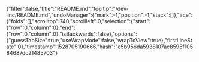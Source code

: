 {"filter":false,"title":"README.md","tooltip":"/dev-linc/README.md","undoManager":{"mark":-1,"position":-1,"stack":[]},"ace":{"folds":[],"scrolltop":740,"scrollleft":0,"selection":{"start":{"row":0,"column":0},"end":{"row":0,"column":0},"isBackwards":false},"options":{"guessTabSize":true,"useWrapMode":false,"wrapToView":true},"firstLineState":0},"timestamp":1528705190666,"hash":"e5b956da5938107ac8595f10584687dc21485703"}